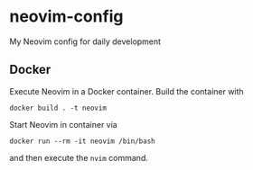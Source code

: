 # neovim-config

My Neovim config for daily development

## Docker

Execute Neovim in a Docker container.
Build the container with

```shell
docker build . -t neovim
```

Start Neovim in container via

```shell
docker run --rm -it neovim /bin/bash
```

and then execute the `nvim` command.
